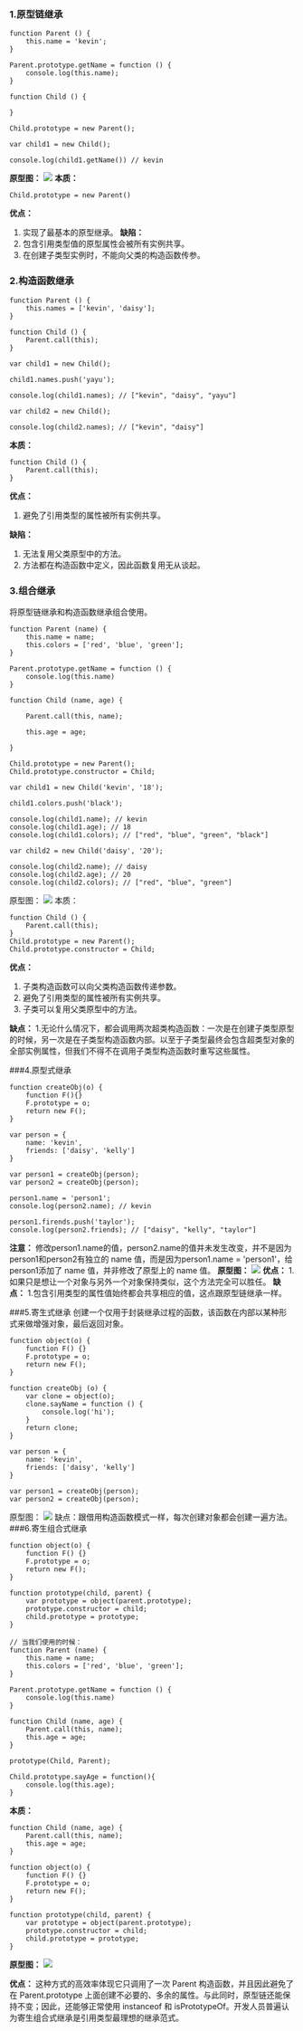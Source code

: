 ### 1.原型链继承
```
function Parent () {
    this.name = 'kevin';
}

Parent.prototype.getName = function () {
    console.log(this.name);
}

function Child () {

}

Child.prototype = new Parent();

var child1 = new Child();

console.log(child1.getName()) // kevin
```
**原型图：**
![](./images/10.png)
**本质：**
```
Child.prototype = new Parent()
```
**优点：**
1. 实现了最基本的原型继承。
**缺陷：**
1. 包含引用类型值的原型属性会被所有实例共享。
2. 在创建子类型实例时，不能向父类的构造函数传参。
### 2.构造函数继承
```
function Parent () {
    this.names = ['kevin', 'daisy'];
}

function Child () {
    Parent.call(this);
}

var child1 = new Child();

child1.names.push('yayu');

console.log(child1.names); // ["kevin", "daisy", "yayu"]

var child2 = new Child();

console.log(child2.names); // ["kevin", "daisy"]
```
**本质：**
```
function Child () {
    Parent.call(this);
}
```
**优点：**
1.  避免了引用类型的属性被所有实例共享。
   
**缺陷：**
1. 无法复用父类原型中的方法。
2. 方法都在构造函数中定义，因此函数复用无从谈起。
### 3.组合继承
将原型链继承和构造函数继承组合使用。
```
function Parent (name) {
    this.name = name;
    this.colors = ['red', 'blue', 'green'];
}

Parent.prototype.getName = function () {
    console.log(this.name)
}

function Child (name, age) {

    Parent.call(this, name);
    
    this.age = age;

}

Child.prototype = new Parent();
Child.prototype.constructor = Child;

var child1 = new Child('kevin', '18');

child1.colors.push('black');

console.log(child1.name); // kevin
console.log(child1.age); // 18
console.log(child1.colors); // ["red", "blue", "green", "black"]

var child2 = new Child('daisy', '20');

console.log(child2.name); // daisy
console.log(child2.age); // 20
console.log(child2.colors); // ["red", "blue", "green"]
```
原型图：
![](./images/11.png)
本质：
```
function Child () {
    Parent.call(this);
}
Child.prototype = new Parent();
Child.prototype.constructor = Child;
```
**优点：**
1. 子类构造函数可以向父类构造函数传递参数。
2. 避免了引用类型的属性被所有实例共享。
3. 子类可以复用父类原型中的方法。

**缺点：**
1.无论什么情况下，都会调用两次超类构造函数：一次是在创建子类型原型的时候，另一次是在子类型构造函数内部。以至于子类型最终会包含超类型对象的全部实例属性，但我们不得不在调用子类型构造函数时重写这些属性。

###4.原型式继承
```
function createObj(o) {
    function F(){}
    F.prototype = o;
    return new F();
}

var person = {
    name: 'kevin',
    friends: ['daisy', 'kelly']
}

var person1 = createObj(person);
var person2 = createObj(person);

person1.name = 'person1';
console.log(person2.name); // kevin

person1.firends.push('taylor');
console.log(person2.friends); // ["daisy", "kelly", "taylor"]
```
**注意：**
修改person1.name的值，person2.name的值并未发生改变，并不是因为person1和person2有独立的 name 值，而是因为person1.name = 'person1'，给person1添加了 name 值，并非修改了原型上的 name 值。
**原型图：**
![](./images/12.png)
**优点：**
1.如果只是想让一个对象与另外一个对象保持类似，这个方法完全可以胜任。
**缺点：**
1.包含引用类型的属性值始终都会共享相应的值，这点跟原型链继承一样。

###5.寄生式继承
创建一个仅用于封装继承过程的函数，该函数在内部以某种形式来做增强对象，最后返回对象。
```
function object(o) {
    function F() {}
    F.prototype = o;
    return new F();
}

function createObj (o) {
    var clone = object(o);
    clone.sayName = function () {
        console.log('hi');
    }
    return clone;
}

var person = {
    name: 'kevin',
    friends: ['daisy', 'kelly']
}

var person1 = createObj(person);
var person2 = createObj(person);

```
原型图：
![](./images/13.png)
缺点：跟借用构造函数模式一样，每次创建对象都会创建一遍方法。
###6.寄生组合式继承
```
function object(o) {
    function F() {}
    F.prototype = o;
    return new F();
}

function prototype(child, parent) {
    var prototype = object(parent.prototype);
    prototype.constructor = child;
    child.prototype = prototype;
}

// 当我们使用的时候：
function Parent (name) {
    this.name = name;
    this.colors = ['red', 'blue', 'green'];
}

Parent.prototype.getName = function () {
    console.log(this.name)
}

function Child (name, age) {
    Parent.call(this, name);
    this.age = age;
}

prototype(Child, Parent);

Child.prototype.sayAge = function(){
    console.log(this.age);
}

```
**本质：**
```
function Child (name, age) {
    Parent.call(this, name);
    this.age = age;
}

function object(o) {
    function F() {}
    F.prototype = o;
    return new F();
}

function prototype(child, parent) {
    var prototype = object(parent.prototype);
    prototype.constructor = child;
    child.prototype = prototype;
}
```
**原型图：**
![](./images/14.png)

**优点：**
这种方式的高效率体现它只调用了一次 Parent 构造函数，并且因此避免了在 Parent.prototype 上面创建不必要的、多余的属性。与此同时，原型链还能保持不变；因此，还能够正常使用 instanceof 和 isPrototypeOf。开发人员普遍认为寄生组合式继承是引用类型最理想的继承范式。
